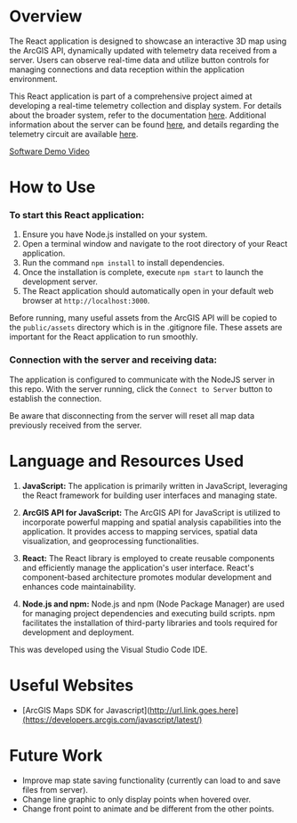 # Overview

The React application is designed to showcase an interactive 3D map using the ArcGIS API, dynamically updated with telemetry data received from a server. Users can observe real-time data and utilize button controls for managing connections and data reception within the application environment.

This React application is part of a comprehensive project aimed at developing a real-time telemetry collection and display system. For details about the broader system, refer to the documentation [here](..). Additional information about the server can be found [here](./telemetry_map_server), and details regarding the telemetry circuit are available [here](./telemetry_circuit_sketch).

[Software Demo Video](http://youtube.link.goes.here)

# How to Use

### To start this React application:

1. Ensure you have Node.js installed on your system.
2. Open a terminal window and navigate to the root directory of your React application.
3. Run the command `npm install` to install dependencies.
4. Once the installation is complete, execute `npm start` to launch the development server.
5. The React application should automatically open in your default web browser at `http://localhost:3000`.

Before running, many useful assets from the ArcGIS API will be copied to the `public/assets` directory which is in the .gitignore file. These assets are important for the React application to run smoothly.

### Connection with the server and receiving data:

The application is configured to communicate with the NodeJS server in this repo. With the server running, click the `Connect to Server` button to establish the connection.

Be aware that disconnecting from the server will reset all map data previously received from the server.

# Language and Resources Used

1. **JavaScript:** The application is primarily written in JavaScript, leveraging the React framework for building user interfaces and managing state.

2. **ArcGIS API for JavaScript:** The ArcGIS API for JavaScript is utilized to incorporate powerful mapping and spatial analysis capabilities into the application. It provides access to mapping services, spatial data visualization, and geoprocessing functionalities.

3. **React:** The React library is employed to create reusable components and efficiently manage the application's user interface. React's component-based architecture promotes modular development and enhances code maintainability.

4. **Node.js and npm:** Node.js and npm (Node Package Manager) are used for managing project dependencies and executing build scripts. npm facilitates the installation of third-party libraries and tools required for development and deployment.

This was developed using the Visual Studio Code IDE. 

# Useful Websites

* [ArcGIS Maps SDK for Javascript](http://url.link.goes.here](https://developers.arcgis.com/javascript/latest/)

# Future Work

* Improve map state saving functionality (currently can load to and save files from server).
* Change line graphic to only display points when hovered over.
* Change front point to animate and be different from the other points.
